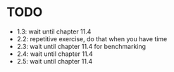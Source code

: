 # TODO

* 1.3: wait until chapter 11.4
* 2.2: repetitive exercise, do that when you have time
* 2.3: wait until chapter 11.4 for benchmarking
* 2.4: wait until chapter 11.4
* 2.5: wait until chapter 11.4